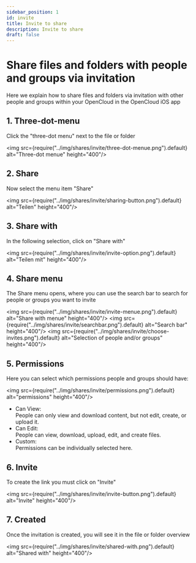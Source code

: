 ```yaml
---
sidebar_position: 1
id: invite
title: Invite to share
description: Invite to share
draft: false
---
```


# Share files and folders with people and groups via invitation

Here we explain how to share files and folders via invitation with other people and groups within your OpenCloud in the OpenCloud iOS app

## 1. Three-dot-menu

Click the "three-dot menu" next to the file or folder

<img src={require("../img/shares/invite/three-dot-menue.png").default} alt="Three-dot menue" height="400"/>

## 2. Share

Now select the menu item "Share"

<img src={require("../img/shares/invite/sharing-button.png").default} alt="Teilen" height="400"/>

## 3. Share with

In the following selection, click on "Share with"

<img src={require("../img/shares/invite/invite-option.png").default} alt="Teilen mit" height="400"/>

## 4. Share menu

The Share menu opens, where you can use the search bar to search for people or groups you want to invite

<img src={require("../img/shares/invite/invite-menue.png").default} alt="Share with menue" height="400"/>
<img src={require("../img/shares/invite/searchbar.png").default} alt="Search bar" height="400"/>
<img src={require("../img/shares/invite/choose-invites.png").default} alt="Selection of people and/or groups" height="400"/>

## 5. Permissions

Here you can select which permissions people and groups should have:

<img src={require("../img/shares/invite/permissions.png").default} alt="permissions" height="400"/>

- Can View:  
  People can only view and download content, but not edit, create, or upload it.
- Can Edit:  
  People can view, download, upload, edit, and create files.
- Custom:  
  Permissions can be individually selected here.

## 6. Invite

To create the link you must click on "Invite"

<img src={require("../img/shares/invite/invite-button.png").default} alt="Invite" height="400"/>

## 7. Created

Once the invitation is created, you will see it in the file or folder overview

<img src={require("../img/shares/invite/shared-with.png").default} alt="Shared with" height="400"/>
